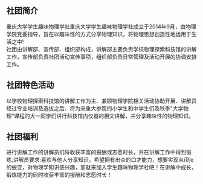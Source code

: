 ## 社团简介  
重庆大学学生趣味物理学社重庆大学学生趣味物理学社成立于2014年9月，由物理学院党委指导，旨在以趣味性的方式分享物理知识，将物理思想创造性地运用于生活之中!  
社团由讲解部、宣传部、组织部构成，讲解部主要负责学校物理探索科技馆的讲解工作，宣传部负责社团活动宣传事项，组织部负责日常管理及活动开展的协调安排工作。

## 社团特色活动  
以学校物理探索科技馆的讲解工作为主、兼顾物理学院相关活动协助开展、讲解员经过专业培训及选拔之后、将为来重大参观的小学生和中学生们及秋季"大学物理"课程的大一同学们讲行科技馆内仪器的相文讲解，并分享趣味性的物理知识。  

## 社团福利
进行讲解工作的讲解员们将收获丰富的报酬或志愿时长，并在讲解工作中得到锻炼,讲解员要求:喜欢与他人分享知识，希望拥有出众的口才能力，想要实现从i到e的蜕变，对物理学知识感兴趣，那就来加入学生趣味物理学社吧！在讲解中成长，锻炼能力的同时收获丰富的报酬和志愿时长！  